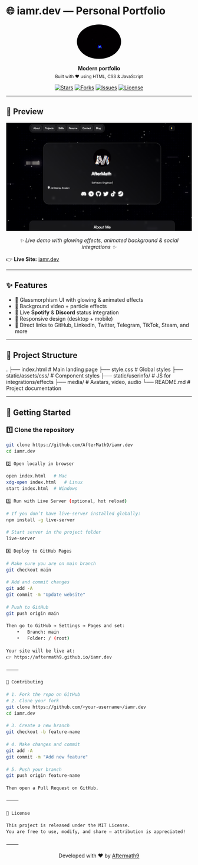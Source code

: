 # 🌐 iamr.dev — Personal Portfolio

<p align="center">
  <img src="media/avatar.gif" width="120" style="border-radius:50%">
</p>

<p align="center">
  <b>Modern portfolio<a href="https://github.com/AfterMath9"></a></b><br>
  <sub>Built with ❤️ using HTML, CSS & JavaScript</sub>
</p>

<p align="center">
  <a href="https://github.com/AfterMath9/iamr.dev/stargazers"><img src="https://img.shields.io/github/stars/AfterMath9/iamr.dev?style=flat-square&color=ffcc00" alt="Stars"></a>
  <a href="https://github.com/AfterMath9/iamr.dev/network/members"><img src="https://img.shields.io/github/forks/AfterMath9/iamr.dev?style=flat-square&color=00bfff" alt="Forks"></a>
  <a href="https://github.com/AfterMath9/iamr.dev/issues"><img src="https://img.shields.io/github/issues/AfterMath9/iamr.dev?style=flat-square&color=ff6347" alt="Issues"></a>
  <a href="https://github.com/AfterMath9/iamr.dev/blob/main/LICENSE"><img src="https://img.shields.io/github/license/AfterMath9/iamr.dev?style=flat-square&color=32cd32" alt="License"></a>
</p>

---

## 📸 Preview

<p align="center">
  <img src="media/assets/Glassy-Portfolio.png" alt="Website Preview" width="800">
</p>

<p align="center">
  <i>✨ Live demo with glowing effects, animated background & social integrations ✨</i>
</p>

👉 **Live Site:** [iamr.dev](iamr.dev)

---

## ✨ Features
- 🎨 Glassmorphism UI with glowing & animated effects  
- 🎥 Background video + particle effects  
- 🎵 Live **Spotify** & **Discord** status integration  
- 📱 Responsive design (desktop + mobile)  
- 🔗 Direct links to GitHub, LinkedIn, Twitter, Telegram, TikTok, Steam, and more  

---

## 📂 Project Structure

.
├── index.html              # Main landing page
├── style.css               # Global styles
├── static/assets/css/      # Component styles
├── static/userinfo/        # JS for integrations/effects
├── media/                  # Avatars, video, audio
└── README.md               # Project documentation

---

## 🚀 Getting Started

### 1️⃣ Clone the repository
```bash
git clone https://github.com/AfterMath9/iamr.dev
cd iamr.dev

2️⃣ Open locally in browser

open index.html   # Mac
xdg-open index.html   # Linux
start index.html  # Windows

3️⃣ Run with Live Server (optional, hot reload)

# If you don’t have live-server installed globally:
npm install -g live-server

# Start server in the project folder
live-server

4️⃣ Deploy to GitHub Pages

# Make sure you are on main branch
git checkout main

# Add and commit changes
git add -A
git commit -m "Update website"

# Push to GitHub
git push origin main

Then go to GitHub → Settings → Pages and set:
	•	Branch: main
	•	Folder: / (root)

Your site will be live at:
👉 https://aftermath9.github.io/iamr.dev

⸻

🤝 Contributing

# 1. Fork the repo on GitHub
# 2. Clone your fork
git clone https://github.com/<your-username>/iamr.dev
cd iamr.dev

# 3. Create a new branch
git checkout -b feature-name

# 4. Make changes and commit
git add -A
git commit -m "Add new feature"

# 5. Push your branch
git push origin feature-name

Then open a Pull Request on GitHub.

⸻

📜 License

This project is released under the MIT License.
You are free to use, modify, and share — attribution is appreciated!

⸻

```
<p align="center">
  Developed with ❤️ by <a href="https://github.com/AfterMath9">Aftermath9</a>
</p>

